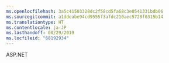 ```yaml
---
ms.openlocfilehash: 3a5c41503328dc2f58cd5fa68c3e0541331bdb06
ms.sourcegitcommit: a1ddeabe94cd9555f3afdc210aec5728f0315b14
ms.translationtype: HT
ms.contentlocale: ja-JP
ms.lasthandoff: 08/29/2019
ms.locfileid: "68192934"
---
```

 ASP.NET 